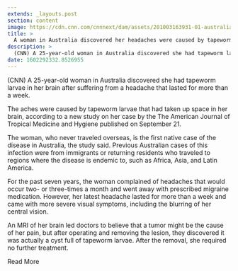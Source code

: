 ```yaml
--- 
extends: _layouts.post 
section: content 
image: https://cdn.cnn.com/cnnnext/dam/assets/201003163931-01-australia-tapeworm-headache-brain-trnd-super-tease.jpg 
title: > 
  A woman in Australia discovered her headaches were caused by tapeworm larvae in her brain 
description: > 
  (CNN) A 25-year-old woman in Australia discovered she had tapeworm larvae in her brain after suffering from a headache that lasted for more than a week.The aches were caused by tapeworm larvae that had taken up space in her brain, according to a new study on her case by the The American Journal of Tropical Medicine and Hygiene published on September 21.The woman, who never traveled overseas, is the first native case of the disease in Australia, the study said.However, her latest headache lasted for more than a week and came with more severe visual symptoms, including the blurring of her central vision.An MRI of her brain led doctors to believe that a tumor might be the cause of her pain, but after operating and removing the lesion, they discovered it was actually a cyst full of tapeworm larvae. 
date: 1602292332.8526955 
--- 
```

(CNN) A 25-year-old woman in Australia discovered she had tapeworm larvae in her brain after suffering from a headache that lasted for more than a week.

The aches were caused by tapeworm larvae that had taken up space in her brain, according to a new study on her case by the The American Journal of Tropical Medicine and Hygiene published on September 21.

The woman, who never traveled overseas, is the first native case of the disease in Australia, the study said. Previous Australian cases of this infection were from immigrants or returning residents who traveled to regions where the disease is endemic to, such as Africa, Asia, and Latin America.

For the past seven years, the woman complained of headaches that would occur two- or three-times a month and went away with prescribed migraine medication. However, her latest headache lasted for more than a week and came with more severe visual symptoms, including the blurring of her central vision.

An MRI of her brain led doctors to believe that a tumor might be the cause of her pain, but after operating and removing the lesion, they discovered it was actually a cyst full of tapeworm larvae. After the removal, she required no further treatment.

Read More